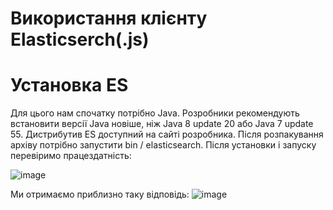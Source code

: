 # Використання клієнту Elasticserch(.js)

# Установка ES

Для цього нам спочатку потрібно Java. Розробники рекомендують встановити версії Java новіше, ніж Java 8 update 20 або Java 7 update 55.
Дистрибутив ES доступний на сайті розробника. Після розпакування архіву потрібно запустити bin / elasticsearch.
Після установки і запуску перевіримо працездатність:

![image](https://user-images.githubusercontent.com/61386231/111884717-1135bc00-89cc-11eb-999b-039cd6ae85d9.png)

Ми отримаємо приблизно таку відповідь:
![image](https://user-images.githubusercontent.com/61386231/111884743-34606b80-89cc-11eb-9e4d-b6693a56c5a7.png)
